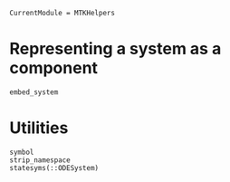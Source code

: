 ```@meta
CurrentModule = MTKHelpers
```

# Representing a system as a component

```@docs
embed_system
```

# Utilities
```@docs
symbol
strip_namespace
statesyms(::ODESystem)
```

